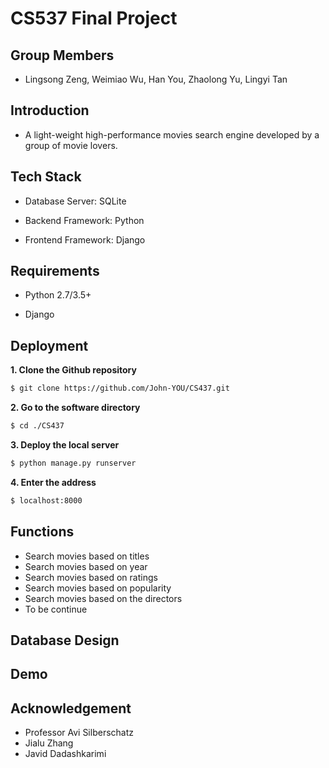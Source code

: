 # CS537 Final Project

## Group Members
* Lingsong Zeng, Weimiao Wu, Han You, Zhaolong Yu, Lingyi Tan 

## Introduction
* A light-weight high-performance movies search engine developed by a group of movie lovers.

## Tech Stack
* Database Server: SQLite

* Backend Framework: Python

* Frontend Framework: Django

## Requirements
* Python 2.7/3.5+

* Django

## Deployment
**1. Clone the Github repository**
```bash
$ git clone https://github.com/John-YOU/CS437.git
```

**2. Go to the software directory**
```bash
$ cd ./CS437
```

**3. Deploy the local server**
```bash
$ python manage.py runserver
```
**4. Enter the address**
```bash
$ localhost:8000
```
## Functions

* Search movies based on titles
* Search movies based on year
* Search movies based on ratings 
* Search movies based on popularity
* Search movies based on the directors
* To be continue

## Database Design

## Demo

## Acknowledgement
* Professor Avi Silberschatz
* Jialu Zhang
* Javid Dadashkarimi

